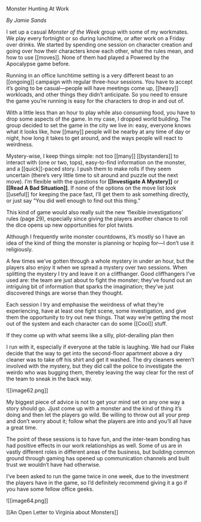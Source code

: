Monster Hunting At Work

*By Jamie Sands*

I set up a casual *Monster of the Week* group with some of my workmates. We play every fortnight or so during lunchtime, or after work on a Friday over drinks. We started by spending one session on character creation and going over how their characters know each other, what the rules mean, and how to use [[moves]]. None of them had played a Powered by the Apocalypse game before.

Running in an office lunchtime setting is a very different beast to an [[ongoing]] campaign with regular three-hour sessions. You have to accept it’s going to be casual—people will have meetings come up, [[heavy]] workloads, and other things they didn’t anticipate. So you need to ensure the game you’re running is easy for the characters to drop in and out of.

With a little less than an hour to play while also consuming food, you have to drop some aspects of the game. In my case, I dropped world building. The group decided to set the game in the city we live in: easy, everyone knows what it looks like, how [[many]] people will be nearby at any time of day or night, how long it takes to get around, and the ways people will react to weirdness.

Mystery-wise, I keep things simple: not too [[many]] [[bystanders]] to interact with (one or two, tops), easy-to-find information on the monster, and a [[quick]]-paced story. I push them to make rolls if they seem uncertain (there’s very little time to sit around and puzzle out the next move). I’m flexible with the questions for **[[Investigate A Mystery]]** or **[[Read A Bad Situation]]**. If none of the options on the move list look [[useful]] for keeping the pace fast, I’ll get them to ask something directly, or just say “You did well enough to find out this thing.”

This kind of game would also really suit the new ‘flexible investigations’ rules (page 29), especially since giving the players another chance to roll the dice opens up new opportunities for plot twists.

Although I frequently write monster countdowns, it’s mostly so I have an idea of the kind of thing the monster is planning or hoping for—I don’t use it religiously.

A few times we’ve gotten through a whole mystery in under an hour, but the players also enjoy it when we spread a mystery over two sessions. When splitting the mystery I try and leave it on a cliffhanger. Good cliffhangers I’ve used are: the team are just about to fight the monster; they’ve found out an intriguing bit of information that sparks the imagination; they’ve just discovered things are worse than they thought.

Each session I try and emphasise the weirdness of what they’re experiencing, have at least one fight scene, some investigation, and give them the opportunity to try out new things. That way we’re getting the most out of the system and each character can do some [[Cool]] stuff.

If they come up with what seems like a silly, plot-derailing plan then

I run with it, especially if everyone at the table is laughing. We had our Flake decide that the way to get into the second-floor apartment above a dry cleaner was to take off his shirt and get it washed. The dry cleaners weren’t involved with the mystery, but they did call the police to investigate the weirdo who was bugging them, thereby leaving the way clear for the rest of the team to sneak in the back way.

![[image62.png]]

My biggest piece of advice is not to get your mind set on any one way a story should go. Jjust come up with a monster and the kind of thing it’s doing and then let the players go wild. Be willing to throw out all your prep and don’t worry about it; follow what the players are into and you’ll all have a great time.

The point of these sessions is to have fun, and the inter-team bonding has had positive effects in our work relationships as well. Some of us are in vastly different roles in different areas of the business, but building common ground through gaming has opened up communication channels and built trust we wouldn’t have had otherwise.

I’ve been asked to run the game twice in one week, due to the investment the players have in the game, so I’d definitely recommend giving it a go if you have some fellow office geeks.

![[image64.png]]

[[An Open Letter to Virginia about Monsters]]